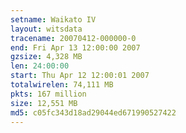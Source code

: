 ```yaml
---
setname: Waikato IV
layout: witsdata
tracename: 20070412-000000-0
end: Fri Apr 13 12:00:00 2007
gzsize: 4,328 MB
len: 24:00:00
start: Thu Apr 12 12:00:01 2007
totalwirelen: 74,111 MB
pkts: 167 million
size: 12,551 MB
md5: c05fc343d18ad29044ed671990527422
---
```

